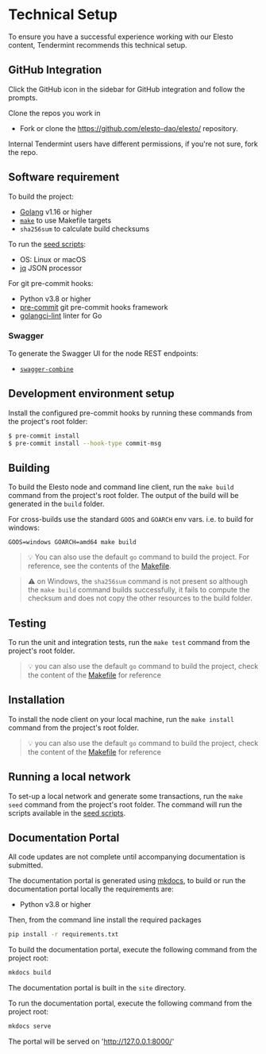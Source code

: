 # Technical Setup

To ensure you have a successful experience working with our Elesto content, Tendermint recommends this technical setup.

## GitHub Integration

Click the GitHub icon in the sidebar for GitHub integration and follow the prompts.

Clone the repos you work in

- Fork or clone the https://github.com/elesto-dao/elesto/ repository.

Internal Tendermint users have different permissions, if you're not sure, fork the repo.

## Software requirement

To build the project:

- [Golang](https://golang.org/dl/) v1.16 or higher
- [`make`](https://www.gnu.org/software/make/) to use Makefile targets
- `sha256sum` to calculate build checksums

To run the [seed scripts](scripts/seeds):

- OS: Linux or macOS
- [jq](https://stedolan.github.io/jq/) JSON processor

For git pre-commit hooks:

- Python v3.8 or higher
- [pre-commit](https://pre-commit.com/#install) git pre-commit hooks framework
- [golangci-lint](https://github.com/golangci/golangci-lint) linter for Go

### Swagger

To generate the Swagger UI for the node REST endpoints:

- [`swagger-combine`](https://www.npmjs.com/package/swagger-combine)

## Development environment setup

Install the configured pre-commit hooks by running these commands from the project's root folder:

```sh
$ pre-commit install
$ pre-commit install --hook-type commit-msg
```

## Building

To build the Elesto node and command line client, run the `make build` command from the project's root folder. The
output of the build will be generated in the `build` folder.

For cross-builds use the standard `GOOS` and `GOARCH` env vars. i.e. to build for windows:

```
GOOS=windows GOARCH=amd64 make build
```

> 💡 You can also use the default `go` command to build the project. For reference, see the contents of the [Makefile](./Makefile).

> ⚠️ on Windows, the `sha256sum` command is not present so although the `make build` command builds successfully, it fails to compute the checksum and does not copy the other resources to the build folder.

## Testing

To run the unit and integration tests, run the `make test` command from the project's root folder.

> 💡 you can also use the default `go` command to build the project, check the content of the [Makefile](./Makefile) for reference

## Installation

To install the node client on your local machine, run the `make install` command from the project's root folder.

> 💡 you can also use the default `go` command to build the project, check the content of the [Makefile](./Makefile) for reference

## Running a local network

To set-up a local network and generate some transactions, run the `make seed` command from the project's root folder. The command 
will run the scripts available in the [seed scripts](scripts/seeds).

## Documentation Portal 

All code updates are not complete until accompanying documentation is submitted. 

The documentation portal is generated using [mkdocs](https://www.mkdocs.org/), to build or run the documentation portal
locally the requirements are:

- Python v3.8 or higher

Then, from the command line install the required packages

```sh
pip install -r requirements.txt
```

To build the documentation portal, execute the following command from the project root:

```sh
mkdocs build
```

The documentation portal is built in the `site` directory.

To run the documentation portal, execute the following command from the project root:

```sh
mkdocs serve
```

The portal will be served on 'http://127.0.0.1:8000/'
